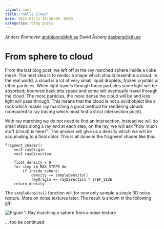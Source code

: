 ```yaml
---
layout: post
title: "Hello Cloud"
date: 2022-05-11 15:36:00 -0000
categories: Blog posts
---
```

Anders Blomqvist andblomq@kth.se 
David Åsberg dasberg@kth.se 

# From sphere to cloud

From the last blog post, we left off at the ray marched sphere inside a cube mesh. The next step is to render a shape which should resemble a cloud. In the real world, a cloud is a lot of very small liquid droplets, frozen crystals or other particles. When light travels through these particles some light will be absorbed, bounced back into space and some will eventually travel through the cloud. The more particles, the more dense the cloud will be and less light will pass through. This means that the cloud is not a solid object like a rock which makes ray marching a good method for rendering clouds (compared to ray tracing which must find a strict intersection point). 

With ray marching we do not need to find an intersection, instead we will do small steps along a ray and at each step, on the ray, we will ask "how much stuff (cloud) is here?". The answer will give us a density which we will be accumuling to a final color. This is all done in the fragment shader like this:

```
fragment_shader()
    vec3 rayOrigin
    vec3 rayDirection

    float density = 0
    for step in MAX_STEPS do
        if inside sphere:
            density += sampleDensity()
            rayOrigin += rayDirection * STEP_SIZE
    return density
```

The `sampleDensity()` function will for now only sample a single 3D noise texture. More on noise textures later. The result is shown in the following gif:

![Figure 1. Ray marching a sphere from a noise texture](/dgi22_project/assets/ray-march-noise-sphere.gif)

... too be continued

